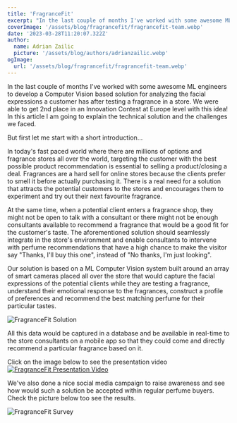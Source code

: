 ```yaml
---
title: 'FragranceFit'
excerpt: "In the last couple of months I've worked with some awesome ML engineers to develop a Computer Vision based solution for analyzing the facial expressions a customer has after testing a fragrance in a store. We were able to get 2nd place in an Innovation Contest at Europe level with this idea!"
coverImage: '/assets/blog/fragrancefit/fragrancefit-team.webp'
date: '2023-03-28T11:20:07.322Z'
author:
  name: Adrian Zailic
  picture: '/assets/blog/authors/adrianzailic.webp'
ogImage:
  url: '/assets/blog/fragrancefit/fragrancefit-team.webp'
---
```


In the last couple of months I've worked with some awesome ML engineers to develop a Computer Vision based solution for analyzing the facial expressions a customer has after testing a fragrance in a store. We were able to get 2nd place in an Innovation Contest at Europe level with this idea! In this article I am going to explain the technical solution and the challenges we faced. 

But first let me start with a short introduction...

In today's fast paced world where there are millions of options and fragrance stores all over the world, targeting the customer with the best possible product recommendation is essential to selling a product/closing a deal. Fragrances are a hard sell for online stores because the clients prefer to smell it before actually purchasing it. There is a real need for a solution that attracts the potential customers to the stores and encourages them to experiment and try out their next favourite fragrance.

At the same time, when a potential client enters a fragrance shop, they might not be open to talk with a consultant or there might not be enough consultants available to recommend a fragrance that would be a good fit for the customer's taste. The aforementioned solution should seamlessly integrate in the store's environment and enable consultants to intervene with perfume recommendations that have a high chance to make the visitor say "Thanks, I'll buy this one", instead of "No thanks, I'm just looking".

Our solution is based on a ML Computer Vision system built around an array of smart cameras placed all over the store that would capture the facial expressions of the potential clients while they are testing a fragrance, understand their emotional response to the fragrances, construct a profile of preferences and recommend the best matching perfume for their particular tastes.

![FragranceFit Solution](/assets/blog/fragrancefit/fragrancefit-solution.webp)

All this data would be captured in a database and be available in real-time to the store consultants on a mobile app so that they could come and directly recommend a particular fragrance based on it.

Click on the image below to see the presentation video
[![FragranceFit Presentation Video](http://img.youtube.com/vi/nwVBCGnvoxg/maxresdefault.jpg)](http://www.youtube.com/watch?v=nwVBCGnvoxg)

We've also done a nice social media campaign to raise awareness and see how would such a solution be accepted within regular perfume buyers. Check the picture below too see the results. 

![FragranceFit Survey](/assets/blog/fragrancefit/fragrancefit-survey.webp)